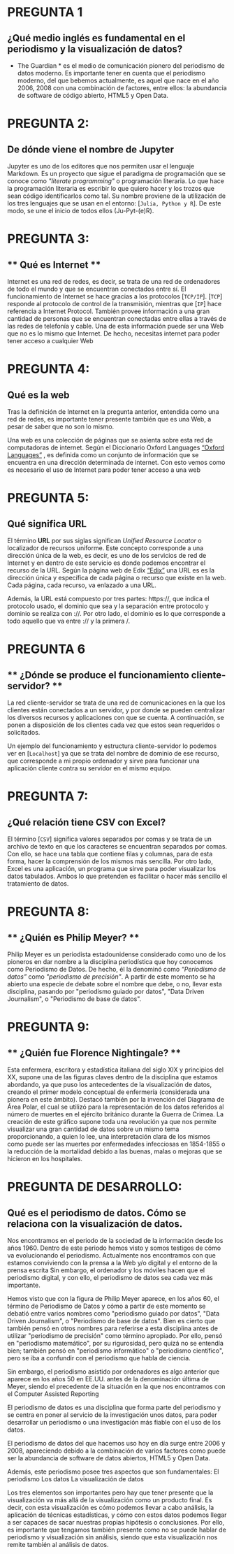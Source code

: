 # PREGUNTA 1
## **¿Qué medio inglés es fundamental en el periodismo y la visualización de datos?**

* The Guardian * es el medio de comunicación pionero del periodismo de datos moderno. Es importante tener en cuenta que el periodismo moderno, del que bebemos actualmente, es aquel que nace en el año 2006, 2008 con una combinación de factores, entre ellos: la abundancia de software de código abierto, HTML5 y Open Data.

# PREGUNTA 2: 
## **De dónde viene el nombre de Jupyter**

Jupyter es uno de los editores que nos permiten usar el lenguaje Markdown. Es un proyecto que sigue el paradigma de programación que se conoce como *"literate programming"* o programación literaria. Lo que hace la programación literaria es escribir lo que quiero hacer y los trozos que sean código identificarlos como tal. Su nombre proviene de la utilización de los tres lenguajes que se usan en el entorno: [`Julia, Python y R`]. De este modo, se une el inicio de todos ellos (Ju-Pyt-(e)R).  


# PREGUNTA 3: 
## ** Qué es Internet **

Internet es una red de redes, es decir, se trata de una red de ordenadores de todo el mundo y que se encuentran conectados entre sí. El funcionamiento de Internet se hace gracias a los protocolos [`TCP/IP`]. [`TCP`] responde al protocolo de control de la transmisión, mientras que [`IP`] hace referencia a Internet Protocol. También provee información a una gran cantidad de personas que se encuentran conectadas entre ellas a través de las redes de telefonía y cable. Una de esta información puede ser una Web que no es lo mismo que Internet. De hecho, necesitas internet para poder tener acceso a cualquier Web

# PREGUNTA 4: 
## **Qué es la web**
Tras la definición de Internet en la pregunta anterior, entendida como una red de redes, es importante tener presente también que es una Web, a pesar de saber que no son lo mismo. 

Una web es una colección de páginas que se asienta sobre esta red de computadoras de internet. Según el Diccionario Oxford Languages  [“Oxford Languages”](https://languages.oup.com/google-dictionary-es/) , es definida como un conjunto de información que se encuentra en una dirección determinada de internet. Con esto vemos como es necesario el uso de Internet para poder tener acceso a una web

# PREGUNTA 5: 
## **Qué significa URL**
El término **URL** por sus siglas significan *Unified Resource Locator* o localizador de recursos uniforme. Este concepto corresponde a una dirección única de la web, es decir, es uno de los servicios de red de Internet y en dentro de este servicio es donde podemos encontrar el recurso de la URL. Según la página web de Edix [“Edix”](https://www.edix.com/es/instituto/que-es-url/) una URL es es la dirección única y específica de cada página o recurso que existe en la web. Cada página, cada recurso, va enlazado a una URL. 

Además, la URL está compuesto por tres partes:
https://, que indica el protocolo usado, el dominio que sea y la separación entre protocolo y dominio se realiza con ://. Por otro lado, el dominio es lo que corresponde  a todo aquello que va entre :// y la primera /. 

# PREGUNTA 6
## ** ¿Dónde se produce el funcionamiento cliente-servidor? **
La red cliente-servidor se trata de una red de comunicaciones en la que los clientes están conectados a un servidor, y por donde se pueden centralizar los diversos recursos y aplicaciones con que se cuenta. A continuación, se ponen a disposición de los clientes cada vez que estos sean requeridos o solicitados.

Un ejemplo del funcionamiento y estructura cliente-servidor lo podemos ver en [`Localhost`] ya que se trata del nombre de dominio de ese recurso, que corresponde a mi propio ordenador y sirve para funcionar una aplicación cliente contra su servidor en el mismo equipo. 

# PREGUNTA 7: 
## **¿Qué relación tiene CSV con Excel?**

El término [`CSV`] significa valores separados por comas y se trata de un archivo de texto en que los caracteres se encuentran separados por comas. Con ello, se hace una tabla que contiene filas y columnas, para de esta forma, hacer la comprensión de los mismos más sencilla. Por otro lado, Excel es una aplicación, un programa que sirve para poder visualizar los datos tabulados. Ambos lo que pretenden es facilitar o hacer más sencillo el tratamiento de datos. 

# PREGUNTA 8: 
## ** ¿Quién es Philip Meyer? **

Philip Meyer es un periodista estadounidense considerado como uno de los pioneros en dar nombre a la disciplina periodística que hoy conocemos como Periodismo de Datos. De hecho, él la denominó como *“Periodismo de datos”* como *"periodismo de precisión"*. A partir de este momento se ha abierto una especie de debate sobre el nombre que debe, o no, llevar esta disciplina, pasando por "periodismo guiado por datos", "Data Driven Journalism", o "Periodismo de base de datos".

# PREGUNTA 9: 
## **  ¿Quién fue Florence Nightingale? **

Esta enfermera, escritora y estadística italiana del siglo XIX y principios del XX, supone una de las figuras claves dentro de la disciplina que estamos abordando, ya que puso los antecedentes de la visualización de datos, creando el primer modelo conceptual de enfermería (considerada una pionera en este ámbito). Destacó también por la invención del Diagrama de Área Polar, el cual se utilizó para la representación de los datos referidos al  número de muertes en el ejército británico durante la Guerra de Crimea. La creación de este gráfico supone toda una revolución ya que nos permite visualizar una gran cantidad de datos sobre un mismo tema proporcionando, a quien lo lee, una interpretación clara de los mismos como puede ser las muertes por enfermedades infecciosas en 1854-1855 o la reducción de la mortalidad debido a las buenas, malas o mejoras que se hicieron en los hospitales. 

# PREGUNTA DE DESARROLLO:  

## Qué es el periodismo de datos. Cómo se relaciona con la visualización de datos.

Nos encontramos en el periodo de la sociedad de la información desde los años 1960. Dentro de este periodo hemos visto y somos testigos de cómo va evolucionando el periodismo. Actualmente nos encontramos con que estamos conviviendo con la prensa a la Web y/o digital y el entorno de la prensa escrita Sin embargo, el ordenador y los móviles hacen que el periodismo digital, y con ello, el periodismo de datos sea cada vez más importante.

Hemos visto que con la figura de Philip Meyer aparece, en los años 60, el término de Periodismo de Datos y cómo a partir de este momento se debatió entre varios nombres como "periodismo guiado por datos", "Data Driven Journalism", o "Periodismo de base de datos". Bien es cierto que también pensó en otros nombres para referirse a esta disciplina antes de utilizar "periodismo de precisión" como término apropiado. Por ello, pensó en "periodismo matemático", por su rigurosidad, pero quizá no se entendía bien; también pensó en "periodismo informático" o "periodismo científico", pero se iba a confundir con el periodismo que habla de ciencia. 

Sin embargo, el periodismo asistido por ordenadores es algo anterior que aparece en los años 50 en EE.UU. antes de la denominación última de Meyer, siendo el precedente de la situación en la que nos encontramos con el Computer Assisted Reporting

El periodismo de datos es una disciplina que forma parte del periodismo y se centra en poner al servicio de la investigación unos datos, para poder desarrollar un periodismo o una investigación más fiable con el uso de los datos. 

El periodismo de datos del que hacemos uso hoy en día surge entre 2006 y 2008, apareciendo debido a la combinación de varios factores como puede ser la abundancia de software de datos abiertos, HTML5 y Open Data. 

Además, este periodismo posee tres aspectos que son fundamentales: 
El periodismo 
Los datos 
La visualización de datos 

Los tres elementos son importantes pero hay que tener presente que la visualización va más allá de la visualización como un producto final. Es decir, con esta visualización es cómo podemos llevar a cabo análisis, la aplicación de técnicas estadísticas, y cómo con estos datos podemos llegar a ser capaces de sacar nuestras propias hipótesis o conclusiones. Por ello, es importante que tengamos también presente como no se puede hablar de periodismo y visualización sin análisis, siendo que esta visualización nos remite también al análisis de datos. 

